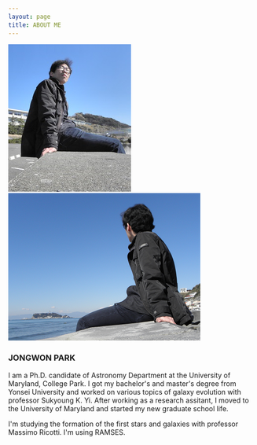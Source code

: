 ```yaml
---
layout: page
title: ABOUT ME
---
```


<img src="images/about/JP.png" width="250px"/></img>
<img src="images/about/JP2.png" height="300px"/></img>

### JONGWON PARK
I am a Ph.D. candidate of Astronomy Department at the University of Maryland, College Park.
I got my bachelor's and master's degree from Yonsei University and worked on various topics of galaxy
evolution with professor Sukyoung K. Yi. After working as a research assitant, I moved to the University
of Maryland and started my new graduate school life.

I'm studying the formation of the first stars and galaxies with professor Massimo Ricotti. I'm using
RAMSES.
